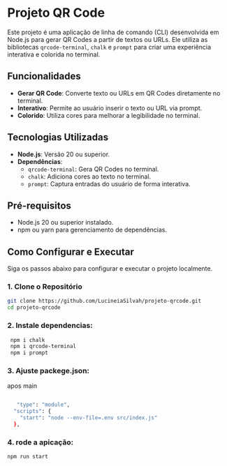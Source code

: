 # Projeto QR Code

Este projeto é uma aplicação de linha de comando (CLI) desenvolvida em Node.js para gerar QR Codes a partir de textos ou URLs. Ele utiliza as bibliotecas `qrcode-terminal`, `chalk` e `prompt` para criar uma experiência interativa e colorida no terminal.

## Funcionalidades

- **Gerar QR Code**: Converte texto ou URLs em QR Codes diretamente no terminal.
- **Interativo**: Permite ao usuário inserir o texto ou URL via prompt.
- **Colorido**: Utiliza cores para melhorar a legibilidade no terminal.

## Tecnologias Utilizadas

- **Node.js**: Versão 20 ou superior.
- **Dependências**:
  - `qrcode-terminal`: Gera QR Codes no terminal.
  - `chalk`: Adiciona cores ao texto no terminal.
  - `prompt`: Captura entradas do usuário de forma interativa.

## Pré-requisitos

- Node.js 20 ou superior instalado.
- npm ou yarn para gerenciamento de dependências.

## Como Configurar e Executar

Siga os passos abaixo para configurar e executar o projeto localmente.

### 1. Clone o Repositório

```bash
git clone https://github.com/LucineiaSilvah/projeto-qrcode.git
cd projeto-qrcode
```

### 2. Instale dependencias:
```bash
 npm i chalk
 npm i qrcode-terminal
 npm i prompt
```

### 3. Ajuste packege.json:
apos main

```bash

   "type": "module",
  "scripts": {
    "start": "node --env-file=.env src/index.js"
  },

```
### 4. rode a apicação:
```bash
npm run start

```